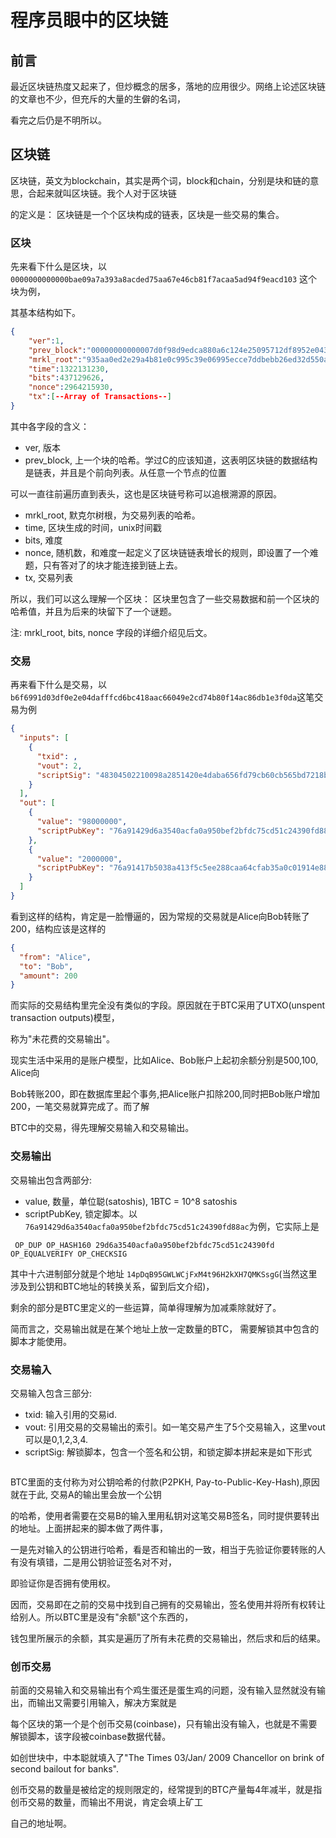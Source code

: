 # 程序员眼中的区块链

## 前言
最近区块链热度又起来了，但炒概念的居多，落地的应用很少。网络上论述区块链的文章也不少，但充斥的大量的生僻的名词，

看完之后仍是不明所以。

## 区块链
区块链，英文为blockchain，其实是两个词，block和chain，分别是块和链的意思，合起来就叫区块链。我个人对于区块链

的定义是： 区块链是一个个区块构成的链表，区块是一些交易的集合。

### 区块
先来看下什么是区块，以 ```0000000000000bae09a7a393a8acded75aa67e46cb81f7acaa5ad94f9eacd103``` 这个块为例，

其基本结构如下。
```json 
{
    "ver":1,
    "prev_block":"00000000000007d0f98d9edca880a6c124e25095712df8952e0439ac7409738a",
    "mrkl_root":"935aa0ed2e29a4b81e0c995c39e06995ecce7ddbebb26ed32d550a72e8200bf5",
    "time":1322131230,
    "bits":437129626,
    "nonce":2964215930,
    "tx":[--Array of Transactions--]
}
```
 其中各字段的含义：
 - ver, 版本
 - prev_block, 上一个块的哈希。学过C的应该知道，这表明区块链的数据结构是链表，并且是个前向列表。从任意一个节点的位置

可以一直往前遍历直到表头，这也是区块链号称可以追根溯源的原因。
 - mrkl_root, 默克尔树根，为交易列表的哈希。
 - time, 区块生成的时间，unix时间戳
 - bits, 难度
 - nonce, 随机数，和难度一起定义了区块链链表增长的规则，即设置了一个难题，只有答对了的块才能连接到链上去。
 - tx, 交易列表

所以，我们可以这么理解一个区块： 区块里包含了一些交易数据和前一个区块的哈希值，并且为后来的块留下了一个谜题。

注: mrkl_root, bits, nonce 字段的详细介绍见后文。

### 交易

再来看下什么是交易，以`b6f6991d03df0e2e04dafffcd6bc418aac66049e2cd74b80f14ac86db1e3f0da`这笔交易为例

```json 
{
  "inputs": [
    {
      "txid": ,
      "vout": 2,
      "scriptSig": "48304502210098a2851420e4daba656fd79cb60cb565bd7218b6b117fda9a512ffbf17f8f178022005c61f31fef3ce3f906eb672e05b65f506045a65a80431b5eaf28e0999266993014104f0f86fa57c424deb160d0fc7693f13fce5ed6542c29483c51953e4fa87ebf247487ed79b1ddcf3de66b182217fcaf3fcef3fcb44737eb93b1fcb8927ebecea26"
    }
  ],
  "out": [
    {
      "value": "98000000",
      "scriptPubKey": "76a91429d6a3540acfa0a950bef2bfdc75cd51c24390fd88ac"
    },
    {
      "value": "2000000",
      "scriptPubKey": "76a91417b5038a413f5c5ee288caa64cfab35a0c01914e88ac"
    }
  ]
}
```

看到这样的结构，肯定是一脸懵逼的，因为常规的交易就是Alice向Bob转账了200，结构应该是这样的

```json
{
  "from": "Alice",
  "to": "Bob",
  "amount": 200
}

```
而实际的交易结构里完全没有类似的字段。原因就在于BTC采用了UTXO(unspent transaction outputs)模型，

称为"未花费的交易输出"。

现实生活中采用的是账户模型，比如Alice、Bob账户上起初余额分别是500,100, Alice向

Bob转账200，即在数据库里起个事务,把Alice账户扣除200,同时把Bob账户增加200，一笔交易就算完成了。而了解

BTC中的交易，得先理解交易输入和交易输出。

### 交易输出

交易输出包含两部分:

- value, 数量，单位聪(satoshis), 1BTC = 10^8 satoshis
- scriptPubKey, 锁定脚本。以`76a91429d6a3540acfa0a950bef2bfdc75cd51c24390fd88ac`为例，它实际上是
  
``` OP_DUP OP_HASH160 29d6a3540acfa0a950bef2bfdc75cd51c24390fd OP_EQUALVERIFY OP_CHECKSIG```

其中十六进制部分就是个地址 `14pDqB95GWLWCjFxM4t96H2kXH7QMKSsgG`(当然这里涉及到公钥和BTC地址的转换关系，留到后文介绍)，

剩余的部分是BTC里定义的一些运算，简单得理解为加减乘除就好了。

简而言之，交易输出就是在某个地址上放一定数量的BTC， 需要解锁其中包含的脚本才能使用。

### 交易输入

交易输入包含三部分:
    
- txid: 输入引用的交易id.
- vout: 引用交易的交易输出的索引。如一笔交易产生了5个交易输入，这里vout可以是0,1,2,3,4.
- scriptSig: 解锁脚本，包含一个签名和公钥，和锁定脚本拼起来是如下形式
  ``` <Signature> <PublicKey> | DUP HASH160 <PubKeyHash> EQUALVERIFY CHECKSIG

BTC里面的支付称为对公钥哈希的付款(P2PKH, Pay-to-Public-Key-Hash),原因就在于此, 交易A的输出里会放一个公钥

的哈希，使用者需要在交易B的输入里用私钥对这笔交易B签名，同时提供要转出的地址。上面拼起来的脚本做了两件事，

一是先对输入的公钥进行哈希，看是否和输出的一致，相当于先验证你要转账的人有没有填错，二是用公钥验证签名对不对，

即验证你是否拥有使用权。

因而，交易即在之前的交易中找到自己拥有的交易输出，签名使用并将所有权转让给别人。所以BTC里是没有"余额"这个东西的，

钱包里所展示的余额，其实是遍历了所有未花费的交易输出，然后求和后的结果。

### 创币交易

前面的交易输入和交易输出有个鸡生蛋还是蛋生鸡的问题，没有输入显然就没有输出，而输出又需要引用输入，解决方案就是

每个区块的第一个是个创币交易(coinbase)，只有输出没有输入，也就是不需要解锁脚本，该字段被coinbase数据代替。

如创世块中，中本聪就填入了"The Times 03/Jan/ 2009 Chancellor on brink of second bailout for banks".

创币交易的数量是被给定的规则限定的，经常提到的BTC产量每4年减半，就是指创币交易的数量，而输出不用说，肯定会填上矿工

自己的地址啊。


